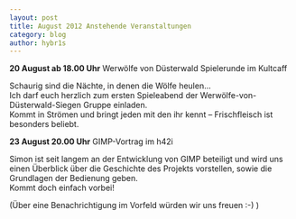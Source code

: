 ```yaml
---
layout: post
title: August 2012 Anstehende Veranstaltungen
category: blog
author: hybr1s
---
```

__20 August ab 18.00 Uhr__
Werwölfe von Düsterwald Spielerunde im Kultcaff  

Schaurig sind die Nächte, in denen die Wölfe heulen…  
Ich darf euch herzlich zum ersten Spieleabend der Werwölfe-von-Düsterwald-Siegen Gruppe einladen.  
Kommt in Strömen und bringt jeden mit den ihr kennt – Frischfleisch ist besonders beliebt.  

__23 August 20.00 Uhr__
GIMP-Vortrag im h42i  

Simon ist seit langem an der Entwicklung von GIMP beteiligt und wird uns einen Überblick über die Geschichte des Projekts vorstellen, sowie die Grundlagen der Bedienung geben.  
Kommt doch einfach vorbei!  

(Über eine Benachrichtigung im Vorfeld würden wir uns freuen :-) )
